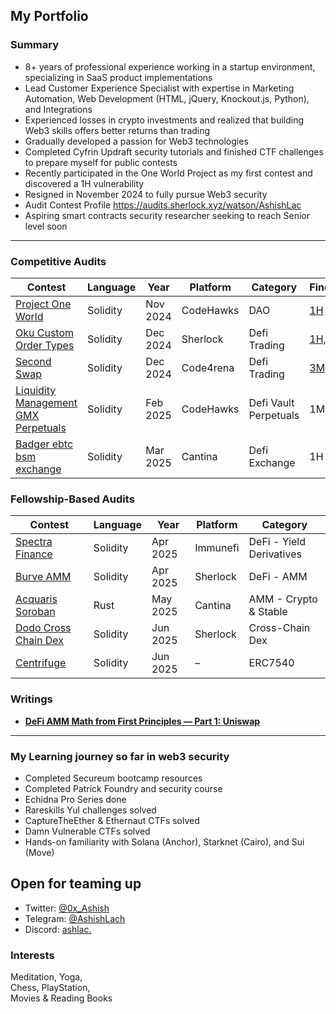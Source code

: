 ## My Portfolio

### Summary

- 8+ years of professional experience working in a startup environment, specializing in SaaS product implementations  
- Lead Customer Experience Specialist with expertise in Marketing Automation, Web Development (HTML, jQuery, Knockout.js, Python), and Integrations  
- Experienced losses in crypto investments and realized that building Web3 skills offers better returns than trading  
- Gradually developed a passion for Web3 technologies  
- Completed Cyfrin Updraft security tutorials and finished CTF challenges to prepare myself for public contests  
- Recently participated in the One World Project as my first contest and discovered a 1H vulnerability  
- Resigned in November 2024 to fully pursue Web3 security  
- Audit Contest Profile <a href="https://audits.sherlock.xyz/watson/AshishLac" target="_blank">https://audits.sherlock.xyz/watson/AshishLac</a>  
- Aspiring smart contracts security researcher seeking to reach Senior level soon  

---

### Competitive Audits

| Contest        | Language | Year    | Platform    | Category                        | Findings |
|----------------|----------|---------|-------------|----------------------------------|----------|
| <a href="https://codehawks.cyfrin.io/c/2024-11-one-world/results?lt=contest&sc=reward&sj=reward&page=1&t=leaderboard" target="_blank">Project One World</a> | Solidity | Nov 2024 | CodeHawks  | DAO                              | <a href="https://codehawks.cyfrin.io/c/2024-11-one-world/s/287" target="_blank">1H</a> |
| <a href="https://audits.sherlock.xyz/contests/641" target="_blank">Oku Custom Order Types</a> | Solidity | Dec 2024 | Sherlock   | Defi Trading                     | <a href="https://audits.sherlock.xyz/contests/641/report" target="_blank">1H, 1M</a> |
| <a href="https://code4rena.com/audits/2024-12-secondswap" target="_blank">Second Swap</a> | Solidity | Dec 2024 | Code4rena  | Defi Trading                     | <a href="https://code4rena.com/reports/2024-12-secondswap" target="_blank">3M</a> |
| <a href="https://codehawks.cyfrin.io/c/2025-02-gamma" target="_blank">Liquidity Management GMX Perpetuals</a> | Solidity | Feb 2025 | CodeHawks  | Defi Vault Perpetuals           | 1M |
| <a href="https://cantina.xyz/competitions/f57ffb47-0ded-4f04-bcec-ecd7d47fad58" target="_blank">Badger ebtc bsm exchange</a> | Solidity | Mar 2025 | Cantina    | Defi Exchange                    | 1H |

### Fellowship-Based Audits

| Contest                                | Language | Year      | Platform   | Category                   |
|----------------------------------------|----------|-----------|------------|----------------------------|
| <a href="https://immunefi.com/audit-competition/audit-comp-spectra-finance/information/?utm_source=explore_results" target="_blank">Spectra Finance</a> | Solidity | Apr 2025 | Immunefi  | DeFi - Yield Derivatives   |
| <a href="https://audits.sherlock.xyz/contests/858" target="_blank">Burve AMM</a> | Solidity | Apr 2025 | Sherlock   | DeFi - AMM                 |
| <a href="https://cantina.xyz/competitions/990ce947-05da-443e-b397-be38a65f0bff" target="_blank">Acquaris Soroban</a> | Rust     | May 2025 | Cantina    | AMM - Crypto & Stable      |
| <a href="https://audits.sherlock.xyz/contests/991" target="_blank">Dodo Cross Chain Dex</a> | Solidity | Jun 2025 | Sherlock   | Cross-Chain Dex            |
| <a href="https://github.com/centrifuge/protocol-v3/tree/57b6ed25c861664307f0ce283e0fc8c6b2b83111" target="_blank">Centrifuge</a> | Solidity | Jun 2025 | –          | ERC7540                    |

### Writings

- <a href="https://techfund.jp/en/media/amm-math-first-principles-part1" target="_blank">**DeFi AMM Math from First Principles — Part 1: Uniswap**</a>

---

### My Learning journey so far in web3 security

- Completed Secureum bootcamp resources  
- Completed Patrick Foundry and security course  
- Echidna Pro Series done  
- Rareskills Yul challenges solved  
- CaptureTheEther & Ethernaut CTFs solved  
- Damn Vulnerable CTFs solved  
- Hands-on familiarity with Solana (Anchor), Starknet (Cairo), and Sui (Move)

## Open for teaming up

- Twitter: <a href="https://x.com/0x_Ashish" target="_blank">@0x_Ashish</a>  
- Telegram: <a href="https://t.me/AshishLach" target="_blank">@AshishLach</a>  
- Discord: <a href="https://discordapp.com/users/ashlac." target="_blank">ashlac.</a>  

### Interests

Meditation, Yoga,  
Chess, PlayStation,  
Movies & Reading Books
